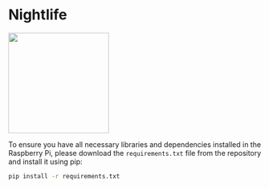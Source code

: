 # Nightlife

<img src="https://github.com/darasafe/nightlife/assets/103866780/931084f5-e549-4565-adad-25c9ae236fcd" height="200">

To ensure you have all necessary libraries and dependencies installed in the Raspberry Pi, please download the `requirements.txt` file from the repository and install it using pip:

```bash
pip install -r requirements.txt

